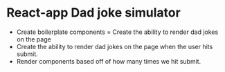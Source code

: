 # React-app Dad joke simulator

- Create boilerplate components
= Create the ability to render dad jokes on the page
- Create the ability to render dad jokes on the page when the user hits submit.
- Render components based off of how many times we hit submit.